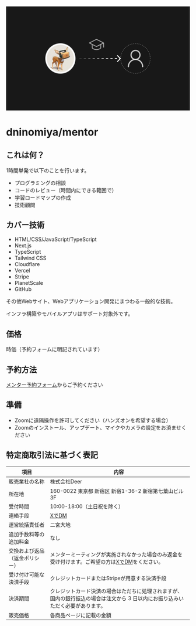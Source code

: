 ![](/hero.jpeg)

# dninomiya/mentor

## これは何？

1時間単発で以下のことを行います。

- プログラミングの相談
- コードのレビュー（時間内にできる範囲で）
- 学習ロードマップの作成
- 技術顧問

## カバー技術

- HTML/CSS/JavaScript/TypeScript
- Next.js
- TypeScript
- Tailwind CSS
- Cloudflare
- Vercel
- Stripe
- PlanetScale
- GitHub

その他Webサイト、Webアプリケーション開発にまつわる一般的な技術。

インフラ構築やモバイルアプリはサポート対象外です。

## 価格

時価（予約フォームに明記されています）

## 予約方法

[メンター予約フォーム](https://cal.com/dninomiya/mentor)からご予約ください

## 準備

- Zoomに遠隔操作を許可してください（ハンズオンを希望する場合）
- Zoomのインストール、アップデート、マイクやカメラの設定をお済ませください

## 特定商取引法に基づく表記

項目|内容
---|---
販売業社の名称|株式会社Deer
所在地|160-0022 東京都 新宿区 新宿1-36-2 新宿第七葉山ビル3F
受付時間|10:00-18:00（土日祝を除く）
連絡手段|[XでDM](https://twitter.com/d151005)
運営統括責任者|二宮大地
追加手数料等の追加料金|なし
交換および返品（返金ポリシー）|メンターミーティングが実施されなかった場合のみ返金を受け付けます。ご希望の方は[XでDM](https://twitter.com/d151005)をください。
受け付け可能な決済手段|クレジットカードまたはStripeが用意する決済手段
決済期間|クレジットカード決済の場合はただちに処理されますが、国内の銀行振込の場合は注文から 3 日以内にお振り込みいただく必要があります。
販売価格|各商品ページに記載の金額
